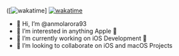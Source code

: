 ([![wakatime](https://wakatime.com/badge/user/66b6796d-eb84-4bb9-b9d2-8dc882f4c6ac.svg)] [![wakatime](https://wakatime.com/badge/user/050ddb0a-f7e1-4f08-823d-af3fb98a2e55.svg)](https://wakatime.com/@050ddb0a-f7e1-4f08-823d-af3fb98a2e55)
- 👋 Hi, I’m @anmolarora93
- 👀 I’m interested in anything Apple 
- 🌱 I’m currently working on iOS Development 📱
- 💞️ I’m looking to collaborate on iOS and macOS Projects
<!---
anmolarora93/anmolarora93 is a ✨ special ✨ repository because its `README.md` (this file) appears on your GitHub profile.
You can click the Preview link to take a look at your changes.
--->

